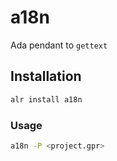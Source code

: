 # a18n
Ada pendant to `gettext`

## Installation

```sh
alr install a18n
```

### Usage

```sh
a18n -P <project.gpr>
```
